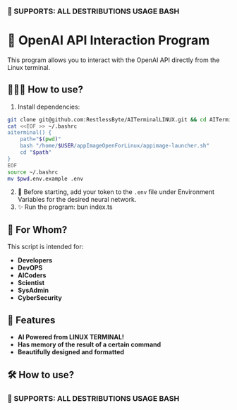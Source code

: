 ### 🐧 SUPPORTS: ALL DESTRIBUTIONS USAGE BASH

# 🧠 OpenAI API Interaction Program

This program allows you to interact with the OpenAI API directly from the Linux terminal.

## 👨🏽‍🔬 How to use?

1. Install dependencies:

```bash
git clone git@github.com:RestlessByte/AITerminalLINUX.git && cd AITerminalLINUX && bun install
cat <<EOF >> ~/.bashrc
aiterminal() {
    path="$(pwd)"
    bash "/home/$USER/appImageOpenForLinux/appimage-launcher.sh"
    cd "$path"
}
EOF
source ~/.bashrc
mv $pwd.env.example .env
```

2. 🧸 Before starting, add your token to the `.env` file under Environment Variables for the desired neural network.
3. ✨ Run the program:
   bun index.ts

## 👥 For Whom?

This script is intended for:

- **Developers**
- **DevOPS**
- **AICoders**
- **Scientist**
- **SysAdmin**
- **CyberSecurity**

## 🌟 Features

- **AI Powered from LINUX TERMINAL!**
- **Has memory of the result of a certain command**
- **Beautifully designed and formatted**

## 🛠️ How to use?

### 🐧 SUPPORTS: ALL DESTRIBUTIONS USAGE BASH
